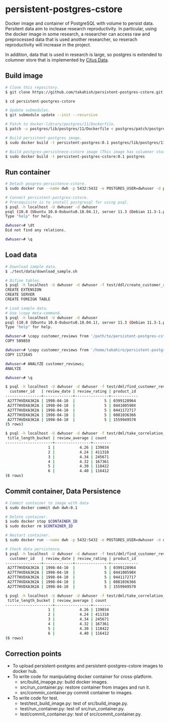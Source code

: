 # persistent-postgres-cstore

Docker image and container of PostgreSQL with volume to persist data. Persitent data aim to inclease research reproductivity. In particular, using the docker image in some research, a researcher can access raw and preprocessed data that is used another researcher, so reserach reproductivity will increase in the project.

In addition, data that is used in research is large, so postgres is extended to columner store that is implemented by [Citus Data](#https://github.com/citusdata/cstore_fdw).

## Build image

```sh
# Clone this repository.
$ git clone https://github.com/takahish/persistent-postgres-cstore.git

$ cd persistent-postgres-cstore

# Update submodules.
$ git submodule update --init --recursive

# Patch to docker-library/postgres/11/Dockerfile.
$ patch -u postgres/lib/postgres/11/Dockerfile < postgres/patch/postgres_11_Dockerfile.patch

# Build persistent-postgres image.
$ sudo docker build -t persistent-postgres:0.1 postgres/lib/postgres/11

# Build postgres-persistnece-cstore image (This image has columner store).
$ sudo docker build -t persistent-postgres-cstore:0.1 postgres
```

## Run container

```sh
# Detach posgres-persistence-cstore.
$ sudo docker run --name dwh -p 5432:5432 -e POSTGRES_USER=dwhuser -d persistent-postgres-cstore:0.1

# Connect persistent-postgres-cstore.
# Prerequisite is to install postgresql for using psql.
$ psql -h localhost -U dwhuser -d dwhuser
psql (10.8 (Ubuntu 10.8-0ubuntu0.18.04.1), server 11.3 (Debian 11.3-1.pgdg90+1))
Type "help" for help.

dwhuser=# \dt
Did not find any relations.

dwhuser=# \q
```

## Load data

```sh
# Download sample data.
$ ./test/data/download_sample.sh

# Difine tables.
$ psql -h localhost -U dwhuser -d dwhuser -f test/ddl/create_customer_reviews.sql
CREATE EXTENSION
CREATE SERVER
CREATE FOREIGN TABLE

# Load sample data.
# Use \copy meta-command.
$ psql -h localhost -U dwhuser -d dwhuser
psql (10.8 (Ubuntu 10.8-0ubuntu0.18.04.1), server 11.3 (Debian 11.3-1.pgdg90+1))
Type "help" for help.

dwhuser=# \copy customer_reviews from '/path/to/persistent-postgres-cstore/customer_reviews_1998.csv' with csv
COPY 589859

dwhuser=# \copy customer_reviews from '/home/takahiro/persistent-postgres-cstore/customer_reviews_1999.csv' with csv
COPY 1172645

dwhuser=# ANALYZE customer_reviews;
ANALYZE

dwhuser=# \q

$ psql -h localhost -U dwhuser -d dwhuser -f test/dml/find_customer_reviews.sql
  customer_id   | review_date | review_rating | product_id
----------------+-------------+---------------+------------
 A27T7HVDXA3K2A | 1998-04-10  |             5 | 0399128964
 A27T7HVDXA3K2A | 1998-04-10  |             5 | 044100590X
 A27T7HVDXA3K2A | 1998-04-10  |             5 | 0441172717
 A27T7HVDXA3K2A | 1998-04-10  |             5 | 0881036366
 A27T7HVDXA3K2A | 1998-04-10  |             5 | 1559949570
(5 rows)

$ psql -h localhost -U dwhuser -d dwhuser -f test/dml/take_correlation_customer_reviews.sql
 title_length_bucket | review_average | count
---------------------+----------------+--------
                   1 |           4.26 | 139034
                   2 |           4.24 | 411318
                   3 |           4.34 | 245671
                   4 |           4.32 | 167361
                   5 |           4.30 | 118422
                   6 |           4.40 | 116412
(6 rows)
```
## Commit container, **Data Persistence**

```sh
# Commit container to image with data
$ sudo docker commit dwh dwh:0.1

# Delete container.
$ sudo docker stop $CONTAINER_ID
$ sudo docker rm $CONTAINER_ID

# Restart container.
$ sudo docker run --name dwh -p 5432:5432 -e POSTGRES_USER=dwhuser -d dwh:0.1

# Check data persistence.
$ psql -h localhost -U dwhuser -d dwhuser -f test/dml/find_customer_reviews.sql
  customer_id   | review_date | review_rating | product_id
----------------+-------------+---------------+------------
 A27T7HVDXA3K2A | 1998-04-10  |             5 | 0399128964
 A27T7HVDXA3K2A | 1998-04-10  |             5 | 044100590X
 A27T7HVDXA3K2A | 1998-04-10  |             5 | 0441172717
 A27T7HVDXA3K2A | 1998-04-10  |             5 | 0881036366
 A27T7HVDXA3K2A | 1998-04-10  |             5 | 1559949570

$ psql -h localhost -U dwhuser -d dwhuser -f test/dml/take_correlation_customer_reviews.sql
 title_length_bucket | review_average | count
---------------------+----------------+--------
                   1 |           4.26 | 139034
                   2 |           4.24 | 411318
                   3 |           4.34 | 245671
                   4 |           4.32 | 167361
                   5 |           4.30 | 118422
                   6 |           4.40 | 116412
(6 rows)
```

## Correction points

- To upload persistent-postgres and persistent-postgres-cstore images to docker hub.
- To write code for manipulating docker container for cross-platform.
    - src/build_imapge.py: build docker images.
    - src/run_container.py: restore container from images and run it.
    - src/commin_container.py commit container to images.
- To write code for test.
    - test/test_build_image.py: test of src/build_image.py.
    - test/run_container.py: test of src/run_container.py.
    - test/commit_container.py: test of src/commit_container.py.
